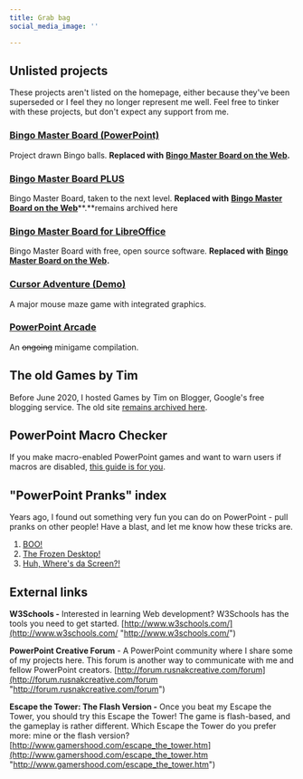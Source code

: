 ```yaml
---
title: Grab bag
social_media_image: ''

---
```

## Unlisted projects

These projects aren't listed on the homepage, either because they've been superseded or I feel they no longer represent me well. Feel free to tinker with these projects, but don't expect any support from me.

### [Bingo Master Board (PowerPoint)](/bingo-master-board-powerpoint/)

Project drawn Bingo balls. **Replaced with** [**Bingo Master Board on the Web**](/bingo-master-board/)**.**

### [Bingo Master Board PLUS](/bingo-master-board-plus/)

Bingo Master Board, taken to the next level. **Replaced with** [**Bingo Master Board on the Web**](/bingo-master-board/)**.**remains archived here

### [Bingo Master Board for LibreOffice](/bingo-master-board-for-libreoffice/)

Bingo Master Board with free, open source software. **Replaced with** [**Bingo Master Board on the Web**](/bingo-master-board/)**.**

### [Cursor Adventure (Demo)](/cursor-adventure/)

A major mouse maze game with integrated graphics.

### [PowerPoint Arcade](/powerpoint-arcade/)

An ~~ongoing~~ minigame compilation.

## The old Games by Tim

Before June 2020, I hosted Games by Tim on Blogger, Google's free blogging service. The old site [remains archived here](https://old.gamesbytim.com).

## PowerPoint Macro Checker

If you make macro-enabled PowerPoint games and want to warn users if macros are disabled, [this guide is for you](/blog/powerpoint-macro-checker/).

## "PowerPoint Pranks" index

Years ago, I found out something very fun you can do on PowerPoint - pull pranks on other people! Have a blast, and let me know how these tricks are.

1. [BOO!](/blog/hey-kids-wanna-scare-the-heck-out-of-your-parents/)
2. [The Frozen Desktop!](/blog/powerpoint-pranks-2/)
3. [Huh, Where's da Screen?!](/blog/powerpoint-pranks-3/)

## External links

**W3Schools -** Interested in learning Web development? W3Schools has the tools you need to get started. [http://www.w3schools.com/](http://www.w3schools.com/ "http://www.w3schools.com/")

**PowerPoint Creative Forum** - A PowerPoint community where I share some of my projects here. This forum is another way to communicate with me and fellow PowerPoint creators. [http://forum.rusnakcreative.com/forum](http://forum.rusnakcreative.com/forum "http://forum.rusnakcreative.com/forum")

**Escape the Tower: The Flash Version -** Once you beat my Escape the Tower, you should try this Escape the Tower! The game is flash-based, and the gameplay is rather different. Which Escape the Tower do you prefer more: mine or the flash version? [http://www.gamershood.com/escape_the_tower.htm](http://www.gamershood.com/escape_the_tower.htm "http://www.gamershood.com/escape_the_tower.htm")